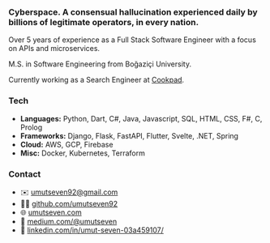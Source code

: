 ### Cyberspace. A consensual hallucination experienced daily by billions of legitimate operators, in every nation.

Over 5 years of experience as a Full Stack Software Engineer with a focus on APIs and microservices.

M.S. in Software Engineering from Boğaziçi University.

Currently working as a Search Engineer at [Cookpad](https://www.cookpadteam.com/).

### Tech

* **Languages:** Python, Dart, C#, Java, Javascript, SQL, HTML, CSS, F#, C, Prolog
* **Frameworks:** Django, Flask, FastAPI, Flutter, Svelte, .NET, Spring
* **Cloud:** AWS, GCP, Firebase
* **Misc:** Docker, Kubernetes, Terraform

### Contact

- ✉️ [umutseven92@gmail.com](mailto:umutseven92@gmail.com)
- 👨‍💻 [github.com/umutseven92](https://github.com/umutseven92)
- 🌐 [umutseven.com](https://umutseven.com)
- 📰 [medium.com/@umutseven](https://medium.com/@umutseven)
- 👔 [linkedin.com/in/umut-seven-03a459107/](https://www.linkedin.com/in/umut-seven-03a459107/)
